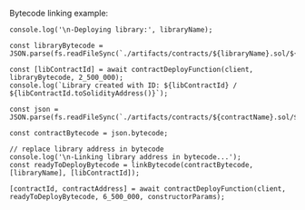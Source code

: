 Bytecode linking example:

	console.log('\n-Deploying library:', libraryName);

	const libraryBytecode = JSON.parse(fs.readFileSync(`./artifacts/contracts/${libraryName}.sol/${libraryName}.json`)).bytecode;

	const [libContractId] = await contractDeployFunction(client, libraryBytecode, 2_500_000);
	console.log(`Library created with ID: ${libContractId} / ${libContractId.toSolidityAddress()}`);

	const json = JSON.parse(fs.readFileSync(`./artifacts/contracts/${contractName}.sol/${contractName}.json`));

	const contractBytecode = json.bytecode;

	// replace library address in bytecode
	console.log('\n-Linking library address in bytecode...');
	const readyToDeployBytecode = linkBytecode(contractBytecode, [libraryName], [libContractId]);

	[contractId, contractAddress] = await contractDeployFunction(client, readyToDeployBytecode, 6_500_000, constructorParams);

